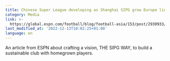```yaml
---
title: Chinese Super League developing as Shanghai SIPG grow Europe links
category: Media
link: >-
  https://global.espn.com/football/blog/football-asia/153/post/2930933/chinese-super-league-growing-as-shanghai-sipg-grow-europe-links?src=com
last_modified_at: '2022-12-13T10:02:25+01:00'
language: en
---
```

An article from ESPN about crafting a vision, THE SIPG WAY, to build a sustainable club with homegrown players.
